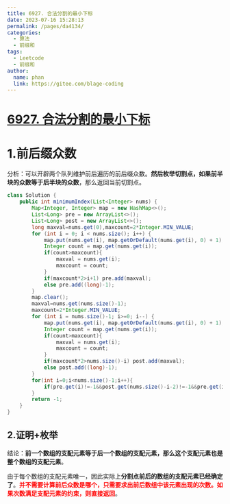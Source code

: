 ```yaml
---
title: 6927. 合法分割的最小下标
date: 2023-07-16 15:28:13
permalink: /pages/da4134/
categories:
  - 算法
  - 前缀和
tags:
  - Leetcode
  - 前缀和
author: 
  name: phan
  link: https://gitee.com/blage-coding
---
```

# [6927. 合法分割的最小下标](https://leetcode.cn/problems/minimum-index-of-a-valid-split/)

# 1.前后缀众数

分析：可以开辟两个队列维护前后遍历的前后缀众数。**然后枚举切割点，如果前半块的众数等于后半块的众数**，那么返回当前切割点。

```java
class Solution {
    public int minimumIndex(List<Integer> nums) {
        Map<Integer, Integer> map = new HashMap<>();
        List<Long> pre = new ArrayList<>();
        List<Long> post = new ArrayList<>();
        long maxval=nums.get(0),maxcount=2*Integer.MIN_VALUE;
        for (int i = 0; i < nums.size(); i++) {
            map.put(nums.get(i), map.getOrDefault(nums.get(i), 0) + 1);
            Integer count = map.get(nums.get(i));
            if(count>maxcount){
                maxval = nums.get(i);
                maxcount = count;
            }
            if(maxcount*2>i+1) pre.add(maxval);
            else pre.add((long)-1);
        }
        map.clear();
        maxval=nums.get(nums.size()-1);
        maxcount=2*Integer.MIN_VALUE;
        for (int i = nums.size()-1; i>=0; i--) {
            map.put(nums.get(i), map.getOrDefault(nums.get(i), 0) + 1);
            Integer count = map.get(nums.get(i));
            if(count>maxcount){
                maxval = nums.get(i);
                maxcount = count;
            }
            if(maxcount*2>nums.size()-i) post.add(maxval);
            else post.add((long)-1);
        }
        for(int i=0;i<nums.size()-1;i++){
            if(pre.get(i)!=-1&&post.get(nums.size()-i-2)!=-1&&pre.get(i)-post.get(nums.size()-i-2)==0) return i;
        }
        return -1;
    }
}
```

## 2.证明+枚举

结论：**前一个数组的支配元素等于后一个数组的支配元素，那么这个支配元素也是整个数组的支配元素**。

由于每个数组的支配元素唯一，因此实际上**分割点前后的数组的支配元素已经确定了**。<font color="red">**并不需要计算前后众数是哪个，只需要求出前后数组中该元素出现的次数。如果次数满足支配元素的约束，则直接返回**</font>。